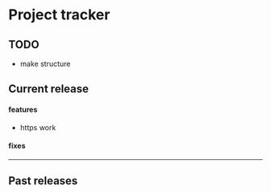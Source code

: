 # Project tracker
## TODO
- make structure
## Current release
#### features
- https work
#### fixes
---
## Past releases